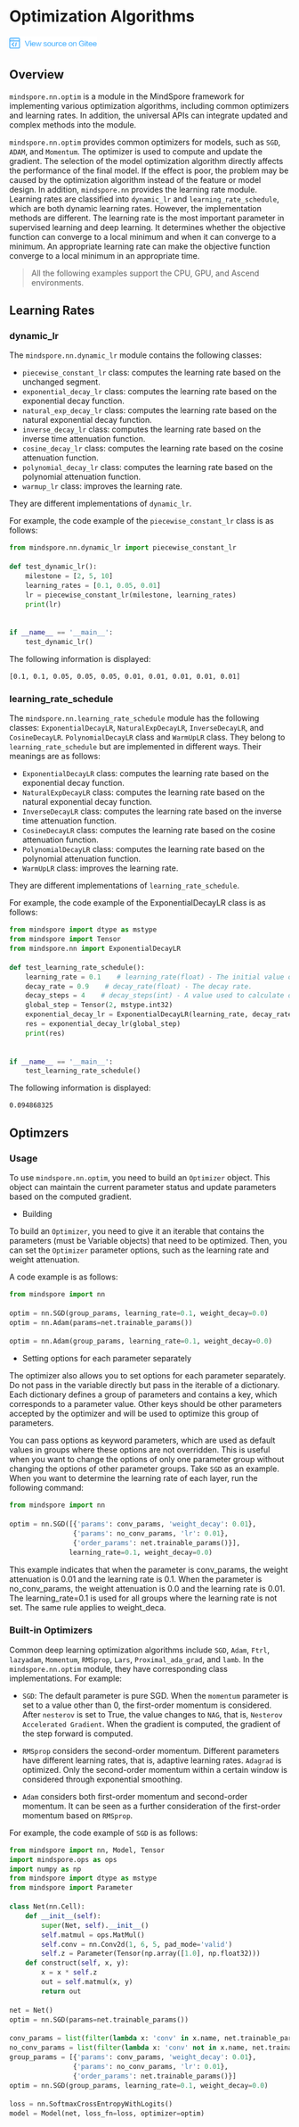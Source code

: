 # Optimization Algorithms

[![View Source On Gitee](./_static/logo_source.png)](https://gitee.com/mindspore/docs/blob/r1.1/docs/programming_guide/source_en/optim.md)

## Overview

`mindspore.nn.optim` is a module in the MindSpore framework for implementing various optimization algorithms, including common optimizers and learning rates. In addition, the universal APIs can integrate updated and complex methods into the module.

`mindspore.nn.optim` provides common optimizers for models, such as `SGD`, `ADAM`, and `Momentum`. The optimizer is used to compute and update the gradient. The selection of the model optimization algorithm directly affects the performance of the final model. If the effect is poor, the problem may be caused by the optimization algorithm instead of the feature or model design. In addition, `mindspore.nn` provides the learning rate module. Learning rates are classified into `dynamic_lr` and `learning_rate_schedule`, which are both dynamic learning rates. However, the implementation methods are different. The learning rate is the most important parameter in supervised learning and deep learning. It determines whether the objective function can converge to a local minimum and when it can converge to a minimum. An appropriate learning rate can make the objective function converge to a local minimum in an appropriate time.

> All the following examples support the CPU, GPU, and Ascend environments.

## Learning Rates

### dynamic_lr

The `mindspore.nn.dynamic_lr` module contains the following classes:

- `piecewise_constant_lr` class: computes the learning rate based on the unchanged segment.
- `exponential_decay_lr` class: computes the learning rate based on the exponential decay function.
- `natural_exp_decay_lr` class: computes the learning rate based on the natural exponential decay function.
- `inverse_decay_lr` class: computes the learning rate based on the inverse time attenuation function.
- `cosine_decay_lr` class: computes the learning rate based on the cosine attenuation function.
- `polynomial_decay_lr` class: computes the learning rate based on the polynomial attenuation function.
- `warmup_lr` class: improves the learning rate.

They are different implementations of `dynamic_lr`.

For example, the code example of the `piecewise_constant_lr` class is as follows:

```python
from mindspore.nn.dynamic_lr import piecewise_constant_lr

def test_dynamic_lr():
    milestone = [2, 5, 10]
    learning_rates = [0.1, 0.05, 0.01]
    lr = piecewise_constant_lr(milestone, learning_rates)
    print(lr)


if __name__ == '__main__':
    test_dynamic_lr()
```

The following information is displayed:

```text
[0.1, 0.1, 0.05, 0.05, 0.05, 0.01, 0.01, 0.01, 0.01, 0.01]
```

### learning_rate_schedule

The `mindspore.nn.learning_rate_schedule` module has the following classes: `ExponentialDecayLR`, `NaturalExpDecayLR`, `InverseDecayLR`, and `CosineDecayLR`. `PolynomialDecayLR` class and `WarmUpLR` class. They belong to `learning_rate_schedule` but are implemented in different ways. Their meanings are as follows:

- `ExponentialDecayLR` class: computes the learning rate based on the exponential decay function.
- `NaturalExpDecayLR` class: computes the learning rate based on the natural exponential decay function.
- `InverseDecayLR` class: computes the learning rate based on the inverse time attenuation function.
- `CosineDecayLR` class: computes the learning rate based on the cosine attenuation function.
- `PolynomialDecayLR` class: computes the learning rate based on the polynomial attenuation function.
- `WarmUpLR` class: improves the learning rate.

They are different implementations of `learning_rate_schedule`.

For example, the code example of the ExponentialDecayLR class is as follows:

```python
from mindspore import dtype as mstype
from mindspore import Tensor
from mindspore.nn import ExponentialDecayLR

def test_learning_rate_schedule():
    learning_rate = 0.1    # learning_rate(float) - The initial value of learning rate.
    decay_rate = 0.9    # decay_rate(float) - The decay rate.
    decay_steps = 4    # decay_steps(int) - A value used to calculate decayed learning rate.
    global_step = Tensor(2, mstype.int32)
    exponential_decay_lr = ExponentialDecayLR(learning_rate, decay_rate, decay_steps)
    res = exponential_decay_lr(global_step)
    print(res)


if __name__ == '__main__':
    test_learning_rate_schedule()
```

The following information is displayed:

```text
0.094868325
```

## Optimzers

### Usage

To use `mindspore.nn.optim`, you need to build an `Optimizer` object. This object can maintain the current parameter status and update parameters based on the computed gradient.

- Building

To build an `Optimizer`, you need to give it an iterable that contains the parameters (must be Variable objects) that need to be optimized. Then, you can set the `Optimizer` parameter options, such as the learning rate and weight attenuation.

A code example is as follows:

```python
from mindspore import nn

optim = nn.SGD(group_params, learning_rate=0.1, weight_decay=0.0)
optim = nn.Adam(params=net.trainable_params())

optim = nn.Adam(group_params, learning_rate=0.1, weight_decay=0.0)

```

- Setting options for each parameter separately

The optimizer also allows you to set options for each parameter separately. Do not pass in the variable directly but pass in the iterable of a dictionary. Each dictionary defines a group of parameters and contains a key, which corresponds to a parameter value. Other keys should be other parameters accepted by the optimizer and will be used to optimize this group of parameters.

You can pass options as keyword parameters, which are used as default values in groups where these options are not overridden. This is useful when you want to change the options of only one parameter group without changing the options of other parameter groups.
Take `SGD` as an example. When you want to determine the learning rate of each layer, run the following command:

```python
from mindspore import nn

optim = nn.SGD([{'params': conv_params, 'weight_decay': 0.01},
                {'params': no_conv_params, 'lr': 0.01},
                {'order_params': net.trainable_params()}],
               learning_rate=0.1, weight_decay=0.0)

```

This example indicates that when the parameter is conv_params, the weight attenuation is 0.01 and the learning rate is 0.1. When the parameter is no_conv_params, the weight attenuation is 0.0 and the learning rate is 0.01. The learning_rate=0.1 is used for all groups where the learning rate is not set. The same rule applies to weight_deca.

### Built-in Optimizers

Common deep learning optimization algorithms include `SGD`, `Adam`, `Ftrl`, `lazyadam`, `Momentum`, `RMSprop`, `Lars`, `Proximal_ada_grad`, and `lamb`.
In the `mindspore.nn.optim` module, they have corresponding class implementations. For example:

- `SGD`: The default parameter is pure SGD. When the `momentum` parameter is set to a value other than 0, the first-order momentum is considered. After `nesterov` is set to True, the value changes to `NAG`, that is, `Nesterov Accelerated Gradient`. When the gradient is computed, the gradient of the step forward is computed.

- `RMSprop` considers the second-order momentum. Different parameters have different learning rates, that is, adaptive learning rates. `Adagrad` is optimized. Only the second-order momentum within a certain window is considered through exponential smoothing.

- `Adam` considers both first-order momentum and second-order momentum. It can be seen as a further consideration of the first-order momentum based on `RMSprop`.

For example, the code example of `SGD` is as follows:

```python
from mindspore import nn, Model, Tensor
import mindspore.ops as ops
import numpy as np
from mindspore import dtype as mstype
from mindspore import Parameter

class Net(nn.Cell):
    def __init__(self):
        super(Net, self).__init__()
        self.matmul = ops.MatMul()
        self.conv = nn.Conv2d(1, 6, 5, pad_mode='valid')
        self.z = Parameter(Tensor(np.array([1.0], np.float32)))
    def construct(self, x, y):
        x = x * self.z
        out = self.matmul(x, y)
        return out

net = Net()
optim = nn.SGD(params=net.trainable_params())

conv_params = list(filter(lambda x: 'conv' in x.name, net.trainable_params()))
no_conv_params = list(filter(lambda x: 'conv' not in x.name, net.trainable_params()))
group_params = [{'params': conv_params, 'weight_decay': 0.01},
                {'params': no_conv_params, 'lr': 0.01},
                {'order_params': net.trainable_params()}]
optim = nn.SGD(group_params, learning_rate=0.1, weight_decay=0.0)

loss = nn.SoftmaxCrossEntropyWithLogits()
model = Model(net, loss_fn=loss, optimizer=optim)

```

